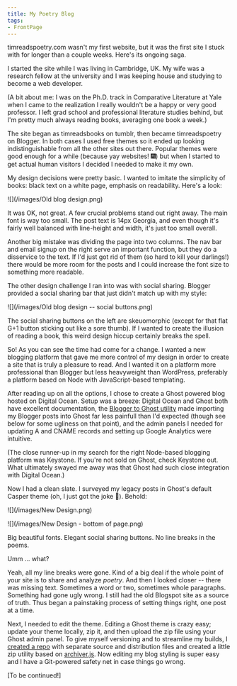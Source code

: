 ```yaml
---
title: My Poetry Blog
tags:
- FrontPage
---
```


timreadspoetry.com wasn't my first website, but it was the first site I stuck with for longer than a couple weeks. Here's its ongoing saga.

I started the site while I was living in Cambridge, UK. My wife was a research fellow at the university and I was keeping house and studying to become a web developer. 

(A bit about me: I was on the Ph.D. track in Comparative Literature at Yale when I came to the realization I really wouldn't be a happy or very good professor. I left grad school and professional literature studies behind, but I'm pretty much always reading books, averaging one book a week.)

The site began as timreadsbooks on tumblr, then became timreadspoetry on Blogger. In both cases I used free themes so it ended up looking indistinguishable from all the other sites out there. Popular themes were good enough for a while (because yay websites! 🎆) but when I started to get actual human visitors I decided I needed to make it my own.

My design decisions were pretty basic. I wanted to imitate the simplicity of books: black text on a white page, emphasis on readability. Here's a look:

![](/images/Old blog design.png)

It was OK, not great. A few crucial problems stand out right away. The main font is way too small. The post text is 14px Georgia, and even though it's fairly well balanced with line-height and width, it's just too small overall.

Another big mistake was dividing the page into two columns. The nav bar and email signup on the right serve an important function, but they do a disservice to the text. If I'd just got rid of them (so hard to kill your darlings!) there would be more room for the posts and I could increase the font size to something more readable.

The other design challenge I ran into was with social sharing. Blogger provided a social sharing bar that just didn't match up with my style:

![](/images/Old blog design -- social buttons.png)

The social sharing buttons on the left are skeuomorphic  (except for that flat G+1 button sticking out like a sore thumb). If I wanted to create the illusion of reading a book, this weird design hiccup certainly breaks the spell.

So! As you can see the time had come for a change. I wanted a new blogging platform that gave me more control of my design in order to create a site that is truly a pleasure to read. And I wanted it on a platform more professional than Blogger but less heavyweight than WordPress, preferably a platform based on Node with JavaScript-based templating.

After reading up on all the options, I chose to create a Ghost powered blog hosted on Digital Ocean. Setup was a breeze: Digital Ocean and Ghost both have excellent documentation, the [Blogger to Ghost utility](http://www.blogger2ghost.com/) made importing my Blogger posts into Ghost far less painfull than I'd expected (though see below for some ugliness on that point), and the admin panels I needed for updating A and CNAME records and setting up Google Analytics were intuitive.

(The close runner-up in my search for the right Node-based blogging platform was Keystone. If you're not sold on Ghost, check Keystone out. What ultimately swayed me away was that Ghost had such close integration with Digital Ocean.)

Now I had a clean slate. I surveyed my legacy posts in  Ghost's default Casper theme (oh, I just got the joke 👻). Behold:

![](/images/New Design.png)

![](/images/New Design - bottom of page.png)

Big beautiful fonts. Elegant social sharing buttons. No line breaks in the poems.

Umm ... what?

Yeah, all my line breaks were gone. Kind of a big deal if the whole point of your site is to share and analyze *poetry*. And then I looked closer -- there was missing text. Sometimes a word or two, sometimes whole paragraphs. Something had gone ugly wrong. I still had the old Blogspot site as a source of truth. Thus began a painstaking process of setting things right, one post at a time.

Next, I needed to edit the theme. Editing a Ghost theme is crazy easy; update your theme locally, zip it, and then upload the zip file using your Ghost admin panel. To give myself versioning and to streamline my builds, I [created a repo](https://github.com/timothyjellison/timreadspoetry-theme) with separate source and distribution files and created a little zip utility based on [archiver.js](https://archiverjs.com/docs/). Now editing my blog styling is super easy and I have a Git-powered safety net in case things go wrong.

[To be continued!]